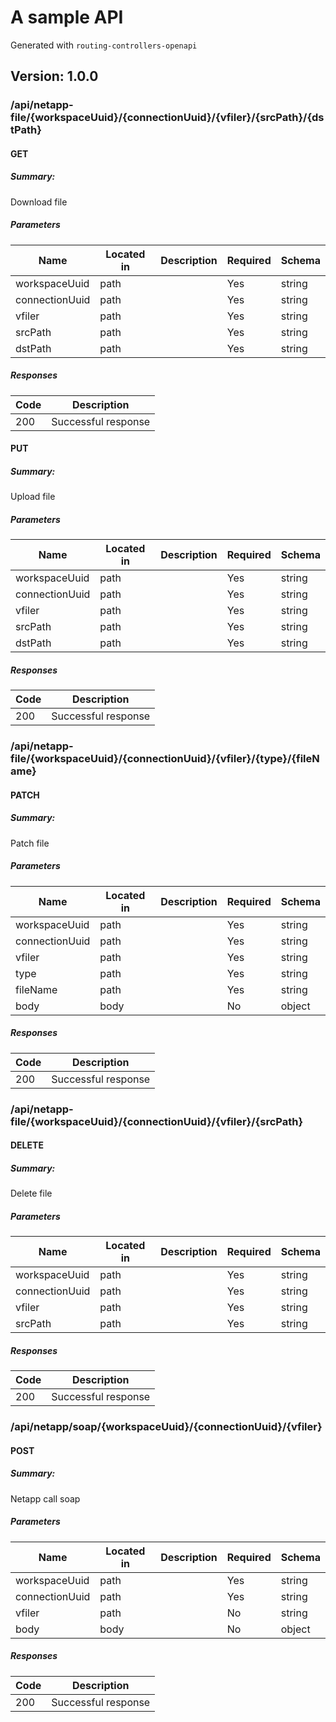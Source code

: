 # A sample API
Generated with `routing-controllers-openapi`

## Version: 1.0.0

### /api/netapp-file/{workspaceUuid}/{connectionUuid}/{vfiler}/{srcPath}/{dstPath}

#### GET
##### Summary:

Download file

##### Parameters

| Name | Located in | Description | Required | Schema |
| ---- | ---------- | ----------- | -------- | ---- |
| workspaceUuid | path |  | Yes | string |
| connectionUuid | path |  | Yes | string |
| vfiler | path |  | Yes | string |
| srcPath | path |  | Yes | string |
| dstPath | path |  | Yes | string |

##### Responses

| Code | Description |
| ---- | ----------- |
| 200 | Successful response |

#### PUT
##### Summary:

Upload file

##### Parameters

| Name | Located in | Description | Required | Schema |
| ---- | ---------- | ----------- | -------- | ---- |
| workspaceUuid | path |  | Yes | string |
| connectionUuid | path |  | Yes | string |
| vfiler | path |  | Yes | string |
| srcPath | path |  | Yes | string |
| dstPath | path |  | Yes | string |

##### Responses

| Code | Description |
| ---- | ----------- |
| 200 | Successful response |

### /api/netapp-file/{workspaceUuid}/{connectionUuid}/{vfiler}/{type}/{fileName}

#### PATCH
##### Summary:

Patch file

##### Parameters

| Name | Located in | Description | Required | Schema |
| ---- | ---------- | ----------- | -------- | ---- |
| workspaceUuid | path |  | Yes | string |
| connectionUuid | path |  | Yes | string |
| vfiler | path |  | Yes | string |
| type | path |  | Yes | string |
| fileName | path |  | Yes | string |
| body | body |  | No | object |

##### Responses

| Code | Description |
| ---- | ----------- |
| 200 | Successful response |

### /api/netapp-file/{workspaceUuid}/{connectionUuid}/{vfiler}/{srcPath}

#### DELETE
##### Summary:

Delete file

##### Parameters

| Name | Located in | Description | Required | Schema |
| ---- | ---------- | ----------- | -------- | ---- |
| workspaceUuid | path |  | Yes | string |
| connectionUuid | path |  | Yes | string |
| vfiler | path |  | Yes | string |
| srcPath | path |  | Yes | string |

##### Responses

| Code | Description |
| ---- | ----------- |
| 200 | Successful response |

### /api/netapp/soap/{workspaceUuid}/{connectionUuid}/{vfiler}

#### POST
##### Summary:

Netapp call soap

##### Parameters

| Name | Located in | Description | Required | Schema |
| ---- | ---------- | ----------- | -------- | ---- |
| workspaceUuid | path |  | Yes | string |
| connectionUuid | path |  | Yes | string |
| vfiler | path |  | No | string |
| body | body |  | No | object |

##### Responses

| Code | Description |
| ---- | ----------- |
| 200 | Successful response |
